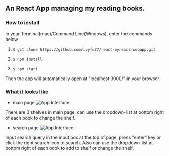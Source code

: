 ## An React App managing my reading books. 

### How to install

In your Terminal(mac)/Command Line(Windows), enter the commands below

1. `$ git clone https://github.com/ivyfu77/react-myreads-webapp.git`

2. `$ npm install`

3. `$ npm start`

Then the app will automatically open at "localhost:3000/" in your browser

### What it looks like
* main page
![App Interface](https://ivyfu77.github.io/react-myreads-webapp/screenshots/main-page.png)

There are 3 shelves in main page, can use the dropdown-list at bottom right of each book to change the shelf.

* search page
![App Interface](https://ivyfu77.github.io/react-myreads-webapp/screenshots/search-page.png)

Input search query in the input box at the top of page, press "enter" key or click the right search icon to search. Also can use the dropdown-list at bottom right of each book to add to shelf or change the shelf.
